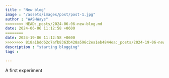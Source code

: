 ```yaml
---
title : "New blog"
image : "/assets/images/post/post-1.jpg"
author : "WASHWays"
<<<<<<<< HEAD:_posts/2024-06-06-new-blog.md
date: 2024-06-06 11:12:58 +0600
========
date: 2024-19-06 11:12:58 +0600
>>>>>>>> 818a1bdd62c7afb8363b428a596c2ea1eb4844ea:_posts/2024-19-06-new-blog.md
description : "starting blogging"
tags : 

---
```

A first experiment
